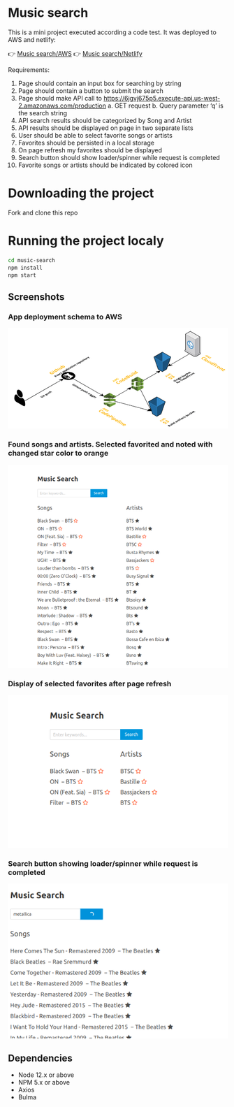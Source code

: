 # Music search

This is a mini project executed according a code test.
It was deployed to AWS and netlify:

👉 [Music search/AWS](https://d1fl43rrcxluvg.cloudfront.net/)
👉 [Music search/Netlify](https://hanuz06-music-search.netlify.com/)

Requirements:

1. Page should contain an input box for searching by string
2. Page should contain a button to submit the search
3. Page should make API call to
   https://6jgvj675p5.execute-api.us-west-2.amazonaws.com/production
   a. GET request
   b. Query parameter ‘q’ is the search string
4. API search results should be categorized by Song and Artist
5. API results should be displayed on page in two separate lists
6. User should be able to select favorite songs or artists
7. Favorites should be persisted in a​ local storage
8. On page refresh my favorites should be displayed
9. Search button should show loader/spinner while request is completed
10. Favorite songs or artists should be indicated by colored icon

# Downloading the project

Fork and clone this repo

# Running the project localy

```sh
cd music-search
npm install
npm start
```

## Screenshots

### App deployment schema to AWS

!["Screenshot of selected favorites"](https://github.com/hanuz06/music-search/blob/master/public/images/react-ci-aws.png?raw=true)

### Found songs and artists. Selected favorited and noted with changed star color to orange

!["Screenshot of selected favorites"](https://github.com/hanuz06/music-search/blob/master/public/images/music-search-1.png?raw=true)

### Display of selected favorites after page refresh

!["Screenshot of selected favorites display after page refresh"](https://github.com/hanuz06/music-search/blob/master/public/images/music-search-2.png?raw=true)

### Search button showing loader/spinner while request is completed

!["Search button showing loader/spinner while request is completed"](https://github.com/hanuz06/music-search/blob/master/public/images/music-search-3.png?raw=true)


## Dependencies

- Node 12.x or above
- NPM 5.x or above
- Axios
- Bulma